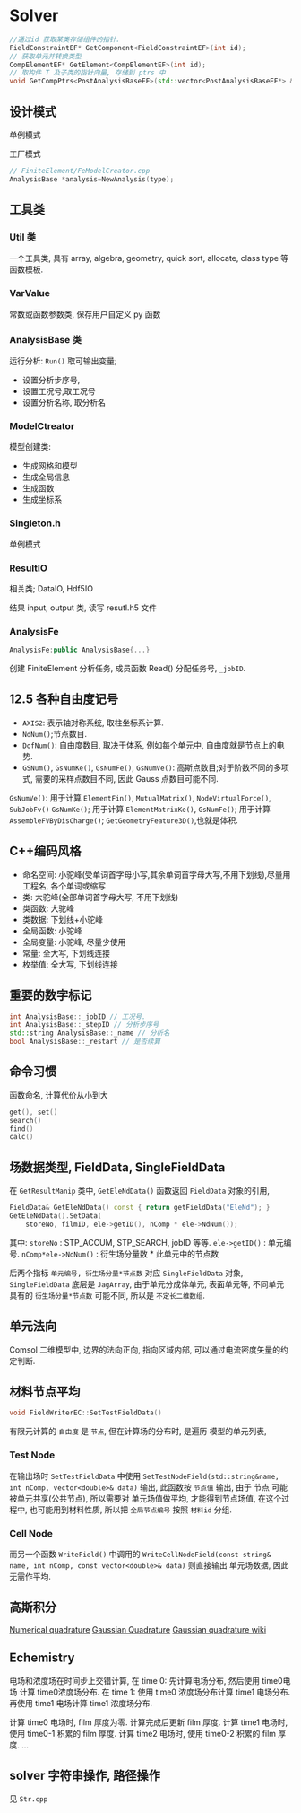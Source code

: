 # Solver

```cpp
//通过id 获取某类存储组件的指针.
FieldConstraintEF* GetComponent<FieldConstraintEF>(int id);
// 获取单元并转换类型
CompElementEF* GetElement<CompElementEF>(int id);
// 取构件 T 及子类的指针向量, 存储到 ptrs 中
void GetCompPtrs<PostAnalysisBaseEF>(std::vector<PostAnalysisBaseEF*> &ptrs)
```

## 设计模式

单例模式

工厂模式

```cpp
// FiniteElement/FeModelCreator.cpp
AnalysisBase *analysis=NewAnalysis(type);
```

## 工具类

### Util 类

一个工具类, 具有
array, algebra, geometry, quick sort, allocate,
class type 等函数模板.

### VarValue

常数或函数参数类,
保存用户自定义 py 函数

### AnalysisBase 类

运行分析: `Run()`
取可输出变量;

+ 设置分析步序号,
+ 设置工况号,取工况号
+ 设置分析名称, 取分析名

### ModelCtreator

模型创建类:

+ 生成网格和模型
+ 生成全局信息
+ 生成函数
+ 生成坐标系

### Singleton.h

单例模式

### ResultIO

相关类; DataIO, Hdf5IO

结果 input, output 类,
读写 resutl.h5 文件

### AnalysisFe

```cpp
AnalysisFe:public AnalysisBase{...}
```

创建 FiniteElement 分析任务,
成员函数 Read() 分配任务号, `_jobID`.

## 12.5 各种自由度记号

+ `AXIS2`: 表示轴对称系统, 取柱坐标系计算.
+ `NdNum()`;节点数目.
+ `DofNum()`: 自由度数目, 取决于体系, 例如每个单元中, 自由度就是节点上的电势.
+ `GSNum()`, `GsNumKe()`, `GsNumFe()`, `GsNumVe()`: 高斯点数目;对于阶数不同的多项式, 需要的采样点数目不同, 因此 Gauss 点数目可能不同.

`GsNumVe()`: 用于计算 `ElementFin()`, `MutualMatrix()`, `NodeVirtualForce()`, `SubJobFv()`
`GsNumKe()`; 用于计算 `ElementMatrixKe()`,
`GsNumFe()`; 用于计算 `AssembleFVByDisCharge()`; `GetGeometryFeature3D()`,也就是体积.

## C++编码风格

+ 命名空间: 小驼峰(受单词首字母小写,其余单词首字母大写,不用下划线),尽量用工程名, 各个单词或缩写
+ 类: 大驼峰(全部单词首字母大写, 不用下划线)
+ 类函数: 大驼峰
+ 类数据: 下划线+小驼峰
+ 全局函数: 小驼峰
+ 全局变量: 小驼峰, 尽量少使用
+ 常量: 全大写, 下划线连接
+ 枚举值: 全大写, 下划线连接

## 重要的数字标记

```cpp
int AnalysisBase::_jobID // 工况号.
int AnalysisBase::_stepID // 分析步序号
std::string AnalysisBase::_name // 分析名
bool AnalysisBase::_restart // 是否续算
```

## 命令习惯

函数命名, 计算代价从小到大

```cpp
get(), set()
search()
find()
calc()
```

## 场数据类型, FieldData, SingleFieldData

在 `GetResultManip` 类中, `GetEleNdData()` 函数返回 `FieldData` 对象的引用,

```cpp
FieldData& GetEleNdData() const { return getFieldData("EleNd"); }
GetEleNdData().SetData(
    storeNo, filmID, ele->getID(), nComp * ele->NdNum());
```

其中:
`storeNo` : STP_ACCUM, STP_SEARCH, jobID 等等.
`ele->getID()` : 单元编号.
`nComp*ele->NdNum()` : 衍生场分量数 * 此单元中的节点数

后两个指标 `单元编号, 衍生场分量*节点数` 对应 `SingleFieldData` 对象,
`SingleFieldData` 底层是 `JagArray`,
由于单元分成体单元, 表面单元等, 不同单元具有的 `衍生场分量*节点数` 可能不同,
所以是 `不定长二维数组`.

## 单元法向

Comsol 二维模型中, 边界的法向正向, 指向区域内部,
可以通过电流密度矢量的约定判断.

## 材料节点平均

```cpp
void FieldWriterEC::SetTestFieldData()
```

有限元计算的 `自由度` 是 `节点`,
但在计算场的分布时, 是遍历 模型的单元列表,

### Test Node

在输出场时 `SetTestFieldData` 中使用
`SetTestNodeField(std::string&name, int nComp, vector<double>& data)` 输出,
此函数按 `节点值` 输出, 由于 节点 可能被单元共享(公共节点),
所以需要对 单元场值做平均, 才能得到节点场值,
在这个过程中, 也可能用到材料性质, 所以把 `全局节点编号` 按照 `材料id` 分组.

### Cell Node

而另一个函数 `WriteField()` 中调用的
`WriteCellNodeField(const string& name, int nComp, const vector<double>& data)`
则直接输出 单元场数据, 因此无需作平均.

## 高斯积分

[Numerical quadrature](https://finite-element.github.io/1_quadrature.html#extending-legendre-gausz-quadrature-to-two-dimensions)
[Gaussian Quadrature](https://mathworld.wolfram.com/GaussianQuadrature.html)
[Gaussian quadrature wiki](https://en.wikipedia.org/wiki/Gaussian_quadrature)

## Echemistry

电场和浓度场在时间步上交错计算,
在 time 0: 先计算电场分布, 然后使用 time0电场 计算 time0浓度场分布.
在 time 1: 使用 time0 浓度场分布计算 time1 电场分布. 再使用 time1 电场计算 time1 浓度场分布.

计算 time0 电场时, film 厚度为零. 计算完成后更新 film 厚度.
计算 time1 电场时, 使用 time0-1 积累的 film 厚度.
计算 time2 电场时, 使用 time0-2 积累的 film 厚度.
...

## solver 字符串操作, 路径操作

见 `Str.cpp`
